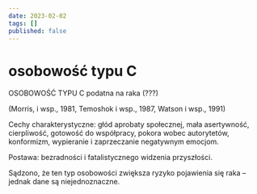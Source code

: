 ```yaml
---
date: 2023-02-02
tags: []
published: false
---
```

# osobowość typu C

OSOBOWOŚĆ TYPU C podatna na raka (???)

(Morris, i wsp., 1981, Temoshok i wsp., 1987, Watson i wsp., 1991)

Cechy charakterystyczne: głód aprobaty społecznej, mała asertywność, cierpliwość, gotowość do współpracy, pokora wobec autorytetów, konformizm, wypieranie i zaprzeczanie negatywnym emocjom.

Postawa: bezradności i fatalistycznego widzenia przyszłości.

Sądzono, że ten typ osobowości zwiększa ryzyko pojawienia się raka – jednak dane są niejednoznaczne.